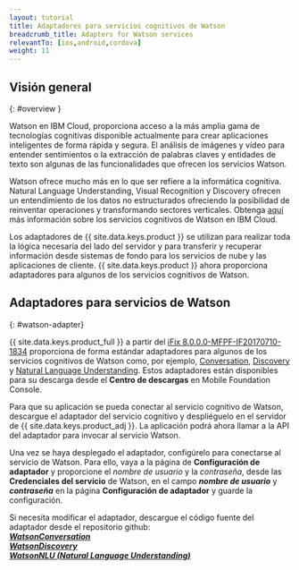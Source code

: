 ```yaml
---
layout: tutorial
title: Adaptadores para servicios cognitivos de Watson
breadcrumb_title: Adapters for Watson services
relevantTo: [ios,android,cordova]
weight: 11
---
```

<!-- NLS_CHARSET=UTF-8 -->
## Visión general
{: #overview }

Watson en IBM Cloud, proporciona acceso a la más amplia gama de tecnologías cognitivas disponible actualmente para crear aplicaciones inteligentes de forma rápida y segura. El análisis de imágenes y vídeo para entender sentimientos o la extracción de palabras claves y entidades de texto son algunas de las funcionalidades que ofrecen los servicios Watson.

Watson ofrece mucho más en lo que ser refiere a la informática cognitiva. Natural Language Understanding, Visual Recognition y Discovery ofrecen un entendimiento de los datos no estructurados ofreciendo la posibilidad de reinventar operaciones y transformando sectores verticales. Obtenga [aquí](https://www.ibm.com/watson/developercloud/) más información sobre los servicios cognitivos de Watson en IBM Cloud.

Los adaptadores de {{ site.data.keys.product }} se utilizan para realizar toda la lógica necesaria del lado del servidor y para transferir y recuperar información desde sistemas de fondo para los servicios de nube y las aplicaciones de cliente. {{ site.data.keys.product }} ahora proporciona adaptadores para algunos de los servicios cognitivos de Watson.

##  Adaptadores para servicios de Watson
{: #watson-adapter}

{{ site.data.keys.product_full }} a partir del [iFix 8.0.0.0-MFPF-IF20170710-1834](https://mobilefirstplatform.ibmcloud.com/blog/2017/07/11/8-0-ifix-release/) proporciona de forma estándar adaptadores para algunos de los servicios cognitivos de Watson como, por ejemplo, [Conversation](https://www.ibm.com/watson/developercloud/conversation.html), [Discovery](https://www.ibm.com/watson/developercloud/discovery.html) y [Natural Language Understanding](https://www.ibm.com/watson/developercloud/natural-language-understanding.html). Estos adaptadores están disponibles para su descarga desde el **Centro de descargas** en Mobile Foundation Console.

Para que su aplicación se pueda conectar al servicio cognitivo de Watson, descargue el adaptador del servicio cognitivo y despliéguelo en el servidor de {{ site.data.keys.product_adj }}. La aplicación podrá ahora llamar a la API del adaptador para invocar al servicio Watson.

Una vez se haya desplegado el adaptador, configúrelo para conectarse al servicio de Watson. Para ello, vaya a la página de **Configuración de adaptador** y proporcione el *nombre de usuario* y la *contraseña*, desde las **Credenciales del servicio** de Watson, en el campo _**nombre de usuario**_ y _**contraseña**_ en la página **Configuración de adaptador** y guarde la configuración.

Si necesita modificar el adaptador, descargue el código fuente del adaptador desde el repositorio github:<br/>
[_**WatsonConversation**_](https://github.com/mfpdev/mfp-extension-adapters/tree/master/WatsonConversationAdapter)<br/> [_**WatsonDiscovery**_](https://github.com/mfpdev/mfp-extension-adapters/tree/master/WatsonDiscoveryAdapter)<br/>
[_**WatsonNLU (Natural Language Understanding)**_](https://github.com/mfpdev/mfp-extension-adapters/tree/master/WatsonNLUAdapter)
